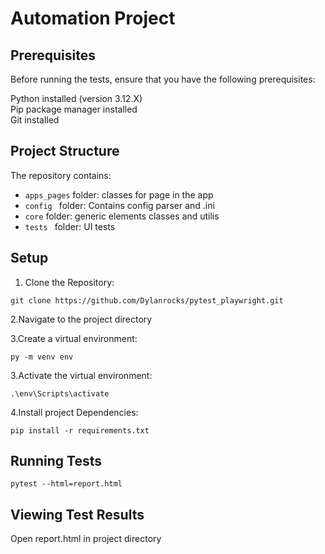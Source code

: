 
# Automation Project

## Prerequisites

Before running the tests, ensure that you have the following prerequisites:<br />

Python installed (version 3.12.X)<br />
Pip package manager installed<br />
Git installed<br />

## Project Structure

The repository contains:<br />
- `apps_pages` folder: classes for page in the app
- `config ` folder: Contains config parser and .ini
- `core` folder: generic elements classes and utilis
- `tests ` folder: UI tests


## Setup

1. Clone the Repository:
```
git clone https://github.com/Dylanrocks/pytest_playwright.git
```

2.Navigate to the project directory

3.Create a virtual environment:
```
py -m venv env
```

3.Activate the virtual environment:
```
.\env\Scripts\activate
```

4.Install project  Dependencies:<br />
```
pip install -r requirements.txt
```


## Running Tests
```
pytest --html=report.html
```

## Viewing Test Results
Open report.html  in project directory

